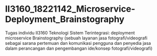 # II3160_18221142_Microservice-Deployment_Brainstography
Tugas individu II3160 Teknologi Sistem Terintegrasi: deployment microservice Brainstography (sebuah layanan jasa fotografi/videografi sebagai sarana pertemuan dan komunikasi pengguna dan penyedia jasa dalam perancangan dan pengembangan ide/konsep fotografi/videografi)
